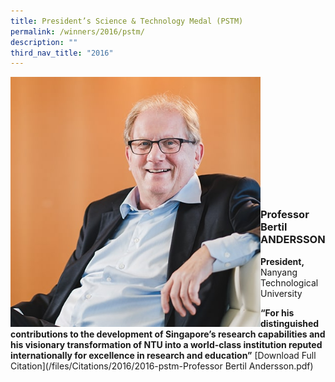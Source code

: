 ```yaml
---
title: President’s Science & Technology Medal (PSTM)
permalink: /winners/2016/pstm/
description: ""
third_nav_title: "2016"
---
```

<img src="/images/Winners/2016/pstm-prof-bertil-andersson.jpg" alt="Professor Bertil ANDERSSON" style="width:400px" align="left"/><br><br><br><br><br><br><br><br><br><br><br>
### **Professor Bertil ANDERSSON**
<b>President,</b> Nanyang Technological University

<b>“For his distinguished contributions to the development of Singapore’s research capabilities and his visionary transformation of NTU into a world-class institution reputed internationally for excellence in research and education”</b>
[Download Full Citation](/files/Citations/2016/2016-pstm-Professor Bertil Andersson.pdf)
<br><br><br>